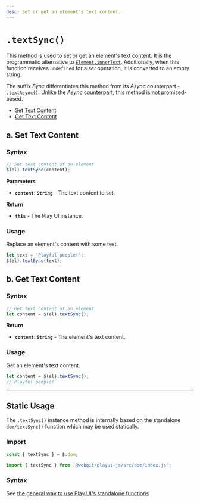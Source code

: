 ```yaml
---
desc: Set or get an element's text content.
---
```

# `.textSync()`

This method is used to set or get an element's text content. It is the programmatic alternative to [`Element.innerText`](https://developer.mozilla.org/en-US/docs/Web/API/HTMLElement/innerText). Additionally, when this function receives `undefined` for a *set* operation, it is converted to an empty string.

The suffix *Sync* differentiates this method from its *Async* counterpart - [`.textAsync()`](../textAsync). Unlike the *Async* counterpart, this method is not promised-based.

+ [Set Text Content](#a-set-text-content)
+ [Get Text Content](#b-get-text-content)

## a. Set Text Content

### Syntax

```js
// Set text content of an element
$(el).textSync(content);
```

**Parameters**

+ **`content`**: **`String`** - The text content to set.

**Return**

+ **`this`** - The Play UI instance.

### Usage

Replace an element's content with some text.

```js
let text = 'Playful people!';
$(el).textSync(text);
```

## b. Get Text Content

### Syntax

```js
// Get Text content of an element
let content = $(el).textSync();
```

**Return**

+ **`content`**: **`String`** - The element's text content.

### Usage

Get an element's text content.

```js
let content = $(el).textSync();
// Playful people!
```

------

## Static Usage

The `.textSync()` instance method is internally based on the standalone `dom/textSync()` function which may be used statically.

### Import

```js
const { textSync } = $.dom;
```
```js
import { textSync } from '@webqit/playui-js/src/dom/index.js';
```

### Syntax

See [the general way to use Play UI's standalone functions](../../../getting-started/overview#use-as-descrete-utilities)
